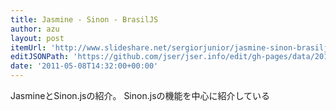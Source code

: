 ```yaml
---
title: Jasmine - Sinon - BrasilJS
author: azu
layout: post
itemUrl: 'http://www.slideshare.net/sergiorjunior/jasmine-sinon-brasiljs'
editJSONPath: 'https://github.com/jser/jser.info/edit/gh-pages/data/2011/05/index.json'
date: '2011-05-08T14:32:00+00:00'
---
```

JasmineとSinon.jsの紹介。
Sinon.jsの機能を中心に紹介している
